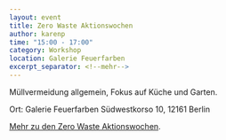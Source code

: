 ```yaml
---
layout: event
title: Zero Waste Aktionswochen
author: karenp
time: "15:00 - 17:00"
category: Workshop
location: Galerie Feuerfarben
excerpt_separator: <!--mehr-->
---
```


Müllvermeidung allgemein, Fokus auf Küche und Garten.<!--mehr-->

Ort: Galerie Feuerfarben
Südwestkorso 10, 12161 Berlin

[Mehr zu den Zero Waste Aktionswochen](https://www.zerowaste-aktionswochen.de/de).
